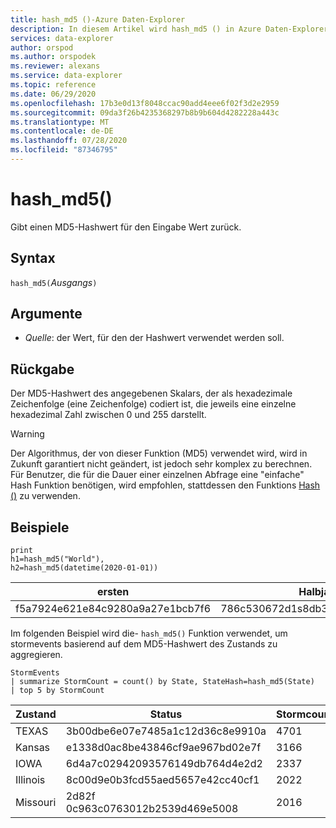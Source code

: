 ```yaml
---
title: hash_md5 ()-Azure Daten-Explorer
description: In diesem Artikel wird hash_md5 () in Azure Daten-Explorer beschrieben.
services: data-explorer
author: orspod
ms.author: orspodek
ms.reviewer: alexans
ms.service: data-explorer
ms.topic: reference
ms.date: 06/29/2020
ms.openlocfilehash: 17b3e0d13f8048ccac90add4eee6f02f3d2e2959
ms.sourcegitcommit: 09da3f26b4235368297b8b9b604d4282228a443c
ms.translationtype: MT
ms.contentlocale: de-DE
ms.lasthandoff: 07/28/2020
ms.locfileid: "87346795"
---
```

# <a name="hash_md5"></a>hash_md5()

Gibt einen MD5-Hashwert für den Eingabe Wert zurück.

## <a name="syntax"></a>Syntax

`hash_md5(`*Ausgangs*`)`

## <a name="arguments"></a>Argumente

* *Quelle*: der Wert, für den der Hashwert verwendet werden soll.

## <a name="returns"></a>Rückgabe

Der MD5-Hashwert des angegebenen Skalars, der als hexadezimale Zeichenfolge (eine Zeichenfolge) codiert ist, die jeweils eine einzelne hexadezimal Zahl zwischen 0 und 255 darstellt.

> [!WARNING]
> Der Algorithmus, der von dieser Funktion (MD5) verwendet wird, wird in Zukunft garantiert nicht geändert, ist jedoch sehr komplex zu berechnen. Für Benutzer, die für die Dauer einer einzelnen Abfrage eine "einfache" Hash Funktion benötigen, wird empfohlen, stattdessen den Funktions [Hash ()](./hashfunction.md) zu verwenden.

## <a name="examples"></a>Beispiele

<!-- csl: https://help.kusto.windows.net/Samples -->
```kusto
print 
h1=hash_md5("World"),
h2=hash_md5(datetime(2020-01-01))
```

|ersten|Halbjahr|
|---|---|
|f5a7924e621e84c9280a9a27e1bcb7f6|786c530672d1s8db31fee25ea8a9390b|


Im folgenden Beispiel wird die- `hash_md5()` Funktion verwendet, um stormevents basierend auf dem MD5-Hashwert des Zustands zu aggregieren. 

<!-- csl: https://help.kusto.windows.net/Samples -->
```kusto
StormEvents
| summarize StormCount = count() by State, StateHash=hash_md5(State)
| top 5 by StormCount
```

|Zustand|Status|Stormcount|
|---|---|---|
|TEXAS|3b00dbe6e07e7485a1c12d36c8e9910a|4701|
|Kansas|e1338d0ac8be43846cf9ae967bd02e7f|3166|
|IOWA|6d4a7c02942093576149db764d4e2d2|2337|
|Illinois|8c00d9e0b3fcd55aed5657e42cc40cf1|2022|
|Missouri|2d82f 0c963c0763012b2539d469e5008|2016|
